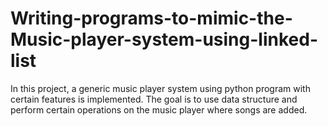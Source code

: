 # Writing-programs-to-mimic-the-Music-player-system-using-linked-list
In this project, a generic music player system using python program with certain features is implemented. The goal is to use data structure and perform certain operations on the music player where songs are added.
